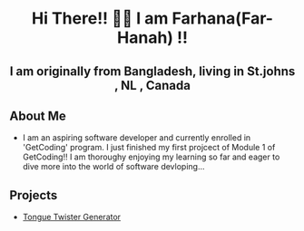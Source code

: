 <h1 align="center">Hi There!! 🖐🏼 I am Farhana(Far-Hanah) !!</h1>
<h2 align="center">I am originally from Bangladesh, living in St.johns , NL , Canada</h2>

## About Me 

- I am an aspiring software developer and currently enrolled in 'GetCoding' program. I just finished my first projcect of Module 1 of GetCoding!! I am thoroughy enjoying my learning so far and eager to dive more into the world of software devloping...

## Projects

- [Tongue Twister Generator](https://farhanasunny.github.io/Tongue-Twisters-Generator/)
